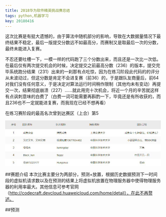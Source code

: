 ```yaml
---
title: 2018华为软件精英挑战赛总结
tags: python,机器学习
key: 20180416
---
```


这次比赛是有挺大遗憾的，由于算法中随机部分的影响，导致在大数据量情况下最终结果不稳定，最后一版提交分数远不如最高分，而赛制又是取最后一次的分数，最终未能进入复赛。

不忍还要吐槽一下，一模一样的代码跑了三个分数出来，而且还是一次比一次低。在最后仅有两次提交机会的时候，决定提交之前最高分数（236）的版本，提交完毕系统跑分结果（231）出来的一刹那有点吃惊，因为在练习阶段此代码的的评分从未波动过，但这分数是肯定不会进复赛（前36）的，于是跟队友商量后，前64对我们没有任何意义，于是决定对算法运行时间稍作限制（其他均未有变动）再提交一次，结果彻底崩溃（227）......就此用完十次机会，将近一个月的辛苦就这样有点讽刺意味的白费了（白费一词可能需要再斟酌一下，毕竟还是有所收获的，而且236也不一定就能进复赛，而我现在已经不想再看）

在练习赛阶段的最高名次曾到达赛区（上合）第5

![image](https://github.com/kanyuanzhi/kanyuanzhi.github.io/raw/master/assets/myimages/20180416205144.jpg)

##赛题介绍
本次比赛主要分为两部分，预测+放置，根据历史数据预测下一时间段的虚拟机请求数以及在预测的结果上将虚拟机放置在物理服务器中使得物理服务器的利用率最大。其他信息可参考官网（http://codecraft.devcloud.huaweicloud.com/home/detail），在此不再赘述。

##预测
